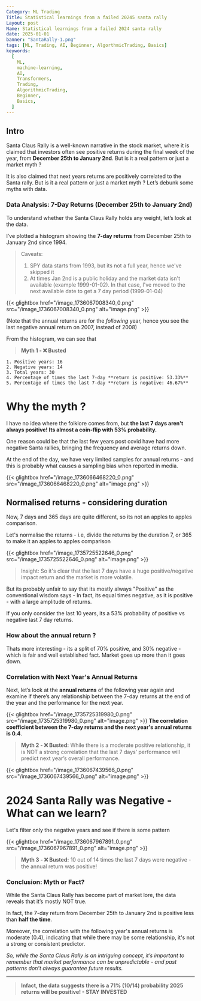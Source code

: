 ```yaml
---
Category: ML Trading
Title: Statistical learnings from a failed 20245 santa rally
Layout: post
Name: Statistical learnings from a failed 2024 santa rally
date: 2025-01-01
banner: "SantaRally-1.png"
tags: [ML, Trading, AI, Beginner, AlgorthmicTrading, Basics]
keywords:
  [
    ML,
    machine-learning,
    AI,
    Transformers,
    Trading,
    AlgorithmicTrading,
    Beginner,
    Basics,
  ]
---
```


## Intro

Santa Claus Rally is a well-known narrative in the stock market, where it is claimed that investors often see positive returns during the final week of the year, from **December 25th to January 2nd**. But is it a real pattern or just a market myth ?

It is also claimed that next years returns are positively correlated to the Santa rally. But is it a real pattern or just a market myth ?
Let’s debunk some myths with data.

### Data Analysis: 7-Day Returns (December 25th to January 2nd)

To understand whether the Santa Claus Rally holds any weight, let’s look at the data.

I’ve plotted a histogram showing the **7-day returns** from December 25th to January 2nd since 1994.

> Caveats:
>
> 1. SPY data starts from 1993, but its not a full year, hence we've skipped it
> 2. At times Jan 2nd is a public holiday and the market data isn't available (example 1999-01-02). In that case, I've moved to the next available date to get a 7 day period (1999-01-04)

{{< glightbox href="/image_1736067008340_0.png" src="/image_1736067008340_0.png" alt="image.png" >}}

(Note that the annual returns are for the _following_ year, hence you see the last negative annual return on 2007, instead of 2008)

From the histogram, we can see that

> **Myth 1 - ❌ Busted**

    1. Positive years: 16
    2. Negative years: 14
    3. Total years: 30
    4. Percentage of times the last 7-day **return is positive: 53.33%**
    5. Percentage of times the last 7-day **return is negative: 46.67%**

# Why the myth ?

I have no idea where the folklore comes from, but **the last 7 days aren't always positive! Its almost a coin-flip with 53% probability.**

One reason could be that the last few years post covid have had more negative Santa rallies, bringing the frequency and average returns down.

At the end of the day, we have very limited samples for annual returns - and this is probably what causes a sampling bias when reported in media.

{{< glightbox href="/image_1736066468220_0.png" src="/image_1736066468220_0.png" alt="image.png" >}}

## Normalised returns - considering duration

Now, 7 days and 365 days are quite different, so its not an apples to apples comparison.

Let's normalise the returns - i.e, divide the returns by the duration 7, or 365 to make it an apples to apples comparison

{{< glightbox href="/image_1735725522646_0.png" src="/image_1735725522646_0.png" alt="image.png" >}}

> Insight: So it's clear that the last 7 days have a huge positive/negative impact return and the market is more volatile.

But its probably unfair to say that its mostly always "Positive" as the conventional wisdom says - In fact, its equal times negative, as it is positive - with a large amplitude of returns.

If you only consider the last 10 years, its a 53% probability of positive vs negative last 7 day returns.

### How about the annual return ?

Thats more interesting - its a split of 70% positive, and 30% negative - which is fair and well established fact. Market goes up more than it goes down.

### Correlation with Next Year's Annual Returns

Next, let’s look at the **annual returns** of the following year again and examine if there’s any relationship between the 7-day returns at the end of the year and the performance for the next year.

{{< glightbox href="/image_1735725319980_0.png" src="/image_1735725319980_0.png" alt="image.png" >}}
**The correlation coefficient between the 7-day returns and the next year's annual returns is 0.4**.

> **Myth 2 - ❌ Busted:**
> While there is a moderate positive relationship, it is NOT a strong correlation that the last 7 days’ performance will predict next year’s overall performance.

{{< glightbox href="/image_1736067439566_0.png" src="/image_1736067439566_0.png" alt="image.png" >}}

# 2024 Santa Rally was Negative - What can we learn?

Let's filter only the negative years and see if there is some pattern

{{< glightbox href="/image_1736067967891_0.png" src="/image_1736067967891_0.png" alt="image.png" >}}

> **Myth 3 - ❌ Busted:**
> 10 out of 14 times the last 7 days were negative - the annual return was positive!

### Conclusion: Myth or Fact?

While the Santa Claus Rally has become part of market lore, the data reveals that it’s mostly NOT true.

In fact, the 7-day return from December 25th to January 2nd is positive less than **half the time**.

Moreover, the correlation with the following year's annual returns is moderate (0.4), indicating that while there may be some relationship, it's not a strong or consistent predictor.

_So, while the Santa Claus Rally is an intriguing concept, it’s important to remember that market performance can be unpredictable - and past patterns don’t always guarantee future results._

---

> **Infact, the data suggests there is a 71% (10/14) probability 2025 returns will be positive! - STAY INVESTED**
